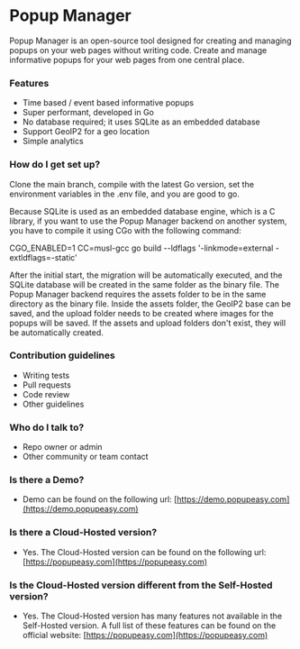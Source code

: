 # Popup Manager #

Popup Manager is an open-source tool designed for creating and managing popups on your web pages without writing code. Create and manage informative popups for your web pages from one central place.

### Features ###

* Time based / event based informative popups
* Super performant, developed in Go
* No database required; it uses SQLite as an embedded database
* Support GeoIP2 for a geo location
* Simple analytics

### How do I get set up? ###

Clone the main branch, compile with the latest Go version, set the environment variables in the .env file, and you are good to go.

Because SQLite is used as an embedded database engine, which is a C library, if you want to use the Popup Manager backend on another system, you have to compile it using CGo with the following command:

 CGO_ENABLED=1 CC=musl-gcc go build --ldflags '-linkmode=external -extldflags=-static'

After the initial start, the migration will be automatically executed, and the SQLite database will be created in the same folder as the binary file. The Popup Manager backend requires the assets folder to be in the same directory as the binary file. Inside the assets folder, the GeoIP2 base can be saved, and the upload folder needs to be created where images for the popups will be saved. If the assets and upload folders don't exist, they will be automatically created.


### Contribution guidelines ###

* Writing tests
* Pull requests
* Code review
* Other guidelines

### Who do I talk to? ###

* Repo owner or admin
* Other community or team contact

### Is there a Demo? ###

* Demo can be found on the following url: [https://demo.popupeasy.com](https://demo.popupeasy.com) 

### Is there a Cloud-Hosted version? ###

* Yes. The Cloud-Hosted version can be found on the following url: [https://popupeasy.com](https://popupeasy.com)  

### Is the Cloud-Hosted version different from the Self-Hosted version? ###
* Yes. The Cloud-Hosted version has many features not available in the Self-Hosted version. A full list of these features can be found on the official website: [https://popupeasy.com](https://popupeasy.com)